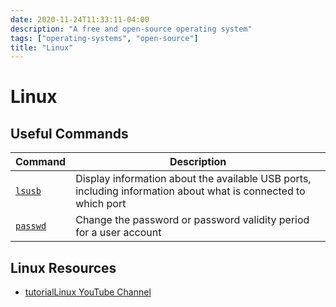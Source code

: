 ```yaml
---
date: 2020-11-24T11:33:11-04:00
description: "A free and open-source operating system"
tags: ["operating-systems", "open-source"]
title: "Linux"
---
```


# Linux

## Useful Commands

| Command                                                           | Description                                                                                                    |
| ----------------------------------------------------------------- | -------------------------------------------------------------------------------------------------------------- |
| [`lsusb`](https://www.man7.org/linux/man-pages/man8/lsusb.8.html) | Display information about the available USB ports, including information about what is connected to which port |
| [`passwd`](https://man7.org/linux/man-pages/man1/passwd.1.html)   | Change the password or password validity period for a user account                                             |

## Linux Resources

* [tutorialLinux YouTube Channel](https://www.youtube.com/channel/UCvA_wgsX6eFAOXI8Rbg_WiQ)
